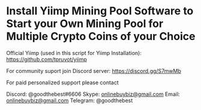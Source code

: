 # Install Yiimp Mining Pool Software to Start your Own Mining Pool for Multiple Crypto Coins of your Choice
Official Yiimp (used in this script for Yiimp Installation): https://github.com/tpruvot/yiimp

For community suport join Discord server:  https://discord.gg/S7mwMb

For paid personalized support please contact

Discord: @goodthebest#6606
Skype: onlinebuybiz@gmail.com
Email: onlinebuybiz@gmail.com
Telegram: @goodthebest
